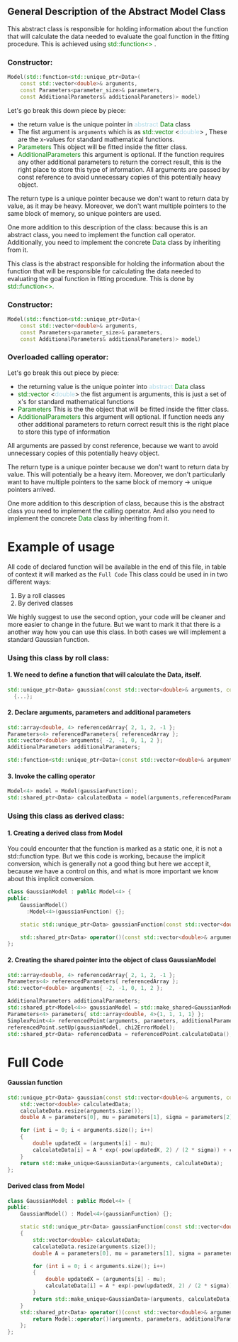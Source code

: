 ## General Description of the Abstract Model Class

This abstract class is responsible for holding information about the function that will calculate the data needed to evaluate the goal function in the fitting procedure. This is achieved using <span style = "color:green">std::function<> </span>.

### Constructor:

```cpp
Model(std::function<std::unique_ptr<Data>(
    const std::vector<double>& arguments,
    const Parameters<parameter_size>& parameters,
    const AdditionalParameters& additionalParameters)> model)
```

Let's go break this down piece by piece:

- the return value is the unique pointer in <span style = "color: lightblue">abstract</span> <span style = "color: green"> Data</span> class
- The fist argument is `arguments` which is as <span style ="color: green"> std::vector </span> <<span style = "color: lightblue">double</span></span>> , These are the x-values for standard mathematical functions.
- <span style = "color: green"> Parameters </span> This object will be fitted inside the fitter class.
- <span style="color: green"> AdditionalParameters</span> this argument is optional. If the function requires any other additional parameters to return the correct result, this is the right place to store this type of information.
  All arguments are passed by const reference to avoid unnecessary copies of this potentially heavy object.

The return type is a unique pointer because we don't want to return data by value, as it may be heavy. Moreover, we don't want multiple pointers to the same block of memory, so unique pointers are used.

One more addition to this description of the class: because this is an abstract class, you need to implement the function call operator. Additionally, you need to implement the concrete <span style="color:green"> Data </span> class by inheriting from it.

This class is the abstract responsible for holding the information about the function that will be responsible for calculating the data needed to evaluating the goal function in fitting procedure. This is done by <span style=" color: green"> std::function<>. </span>

### Constructor:

```cpp
Model(std::function<std::unique_ptr<Data>(
    const std::vector<double>& arguments,
    const Parameters<parameter_size>& parameters,
    const AdditionalParameters& additionalParameters)> model)
```

### Overloaded calling operator:

<!-- TODO: add this section about the logic how this operator is working and add the short description of how we are returning the shared pointer instead of unique one -->

<!-- TODO add note that it will change in time, and to be sure what you need to pass into the operator check the source code -->

Let's go break this out piece by piece:

- the returning value is the unique pointer into <span style = "color: lightblue">abstract</span> <span style = "color: green"> Data</span> class
- <span style ="color: green"> std::vector </span> <<span style = "color: lightblue">double</span></span>> the fist argument is arguments, this is just a set of x's for standard mathematical functions
- <span style = "color: green"> Parameters </span> This is the the object that will be fitted inside the fitter class.
- <span style="color: green"> AdditionalParameters</span> this argument will optional. If function needs any other additional parameters to return correct result this is the right place to store this type of information

All arguments are passed by const reference, because we want to avoid unnecessary copies of this potentially heavy object.

The return type is a unique pointer because we don't want to return data by value. This will potentially be a heavy item. Moreover, we don't particularly want to have multiple pointers to the same block of memory -> unique pointers arrived.

One more addition to this description of class, because this is the abstract class you need to implement the calling operator. And also you need to implement the concrete <span style="color:green"> Data </span> class by inheriting from it.

# Example of usage

All code of declared function will be available in the end of this file, in table of context it will marked as the `Full Code`
This class could be used in in two different ways:

1.  By a roll classes
2.  By derived classes

We highly suggest to use the second option, your code will be cleaner and more easier to change in the future. But we want to mark it that there is a another way how you can use this class. In both cases we will implement a standard Gaussian function.

### Using this class by roll class:

#### 1. We need to define a function that will calculate the Data, itself.

```cpp
std::unique_ptr<Data> gaussian(const std::vector<double>& arguments, const Parameters<4>& parameters, const AdditionalParameters& additionalParameters)
  {...};
```

#### 2. Declare arguments, parameters and additional parameters

```cpp
std::array<double, 4> referencedArray{ 2, 1, 2, -1 };
Parameters<4> referencedParameters{ referencedArray };
std::vector<double> arguments{ -2, -1, 0, 1, 2 };
AdditionalParameters additionalParameters;

std::function<std::unique_ptr<Data>(const std::vector<double>& arguments, const Parameters<4>& parameters, const AdditionalParameters& additionalParameters)> gaussianFunction = gaussian;
```

#### 3. Invoke the calling operator

```cpp
Model<4> model = Model(gaussianFunction);
std::shared_ptr<Data> calculatedData = model(arguments,referencedParameters,additionalParameters);
```

### Using this class as derived class:

#### 1. Creating a derived class from Model

You could encounter that the function is marked as a static one, it is not a std::function type. But we this code is working, because the implicit conversion, which is generally not a good thing but here we accept it, because we have a control on this, and what is more important we know about this implicit conversion.

```cpp
class GaussianModel : public Model<4> {
public:
    GaussianModel()
      :Model<4>(gaussianFunction) {};

    static std::unique_ptr<Data> gaussianFunction(const std::vector<double>& arguments, const Parameters<4>& parameters, const AdditionalParameters& additionalParameters);

    std::shared_ptr<Data> operator()(const std::vector<double>& arguments, const Parameters<4>& parameters, const AdditionalParameters& additionalParameters);
};
```

#### 2. Creating the shared pointer into the object of class GaussianModel

```cpp
std::array<double, 4> referencedArray{ 2, 1, 2, -1 };
Parameters<4> referencedParameters{ referencedArray };
std::vector<double> arguments{ -2, -1, 0, 1, 2 };

AdditionalParameters additionalParameters;
std::shared_ptr<Model<4>> gaussianModel = std::make_shared<GaussianModel>();
Parameters<4> parameters{ std::array<double, 4>{1, 1, 1, 1} };
SimplexPoint<4> referencedPoint(arguments, parameters, additionalParameters);
referencedPoint.setUp(gaussianModel, chi2ErrorModel);
std::shared_ptr<Data> referencedData = referencedPoint.calculateData();
```

# Full Code

#### Gaussian function

```cpp
std::unique_ptr<Data> gaussian(const std::vector<double>& arguments, const Parameters<4>& parameters, const AdditionalParameters& additionalParameters) {
    std::vector<double> calculatedData;
    calculateData.resize(arguments.size());
    double A = parameters[0], mu = parameters[1], sigma = parameters[2], c = parameters[3];

    for (int i = 0; i < arguments.size(); i++)
    {
        double updatedX = (arguments[i] - mu);
        calculateData[i] = A * exp(-pow(updatedX, 2) / (2 * sigma)) + c;
    }
    return std::make_unique<GaussianData>(arguments, calculateData);
};
```

#### Derived class from Model

```cpp
class GaussianModel : public Model<4> {
public:
    GaussianModel() : Model<4>(gaussianFunction) {};

    static std::unique_ptr<Data> gaussianFunction(const std::vector<double>& arguments, const Parameters<4>& parameters, const AdditionalParameters& additionalParameters)
    {
        std::vector<double> calculateData;
        calculateData.resize(arguments.size());
        double A = parameters[0], mu = parameters[1], sigma = parameters[2], c = parameters[3];

        for (int i = 0; i < arguments.size(); i++)
        {
            double updatedX = (arguments[i] - mu);
            calculateData[i] = A * exp(-pow(updatedX, 2) / (2 * sigma)) + c;
        }
        return std::make_unique<GaussianData>(arguments, calculateData);
    }
    std::shared_ptr<Data> operator()(const std::vector<double>& arguments, const Parameters<4>& parameters, const AdditionalParameters& additionalParameters) {
        return Model::operator()(arguments, parameters, additionalParameters);
    };
};

```
